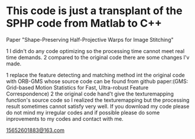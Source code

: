 # This code is just a transplant of the SPHP code from Matlab to C++

Paper "Shape-Preserving Half-Projective Warps for Image Stitching"

1 I didn't do any code optimizing so the processing time cannot meet real time demands.
2 compared to the original code there are some changes I'v made.

   1 replace the feature detecting and matching method int the original code with ORB-GMS whose source code can be found from github
     paper:(GMS: Grid-based Motion Statistics for Fast, Ultra-robust Feature Correspondence)
   2 the original code hand't give the texturemapping function's source code so I realized the texturemapping but the processing result sometimes cannot satisfy very well.
If you download my code please do not mind my irregular codes and if possible please do some inprovements to my codes and contact with me.

15652601883@163.com
